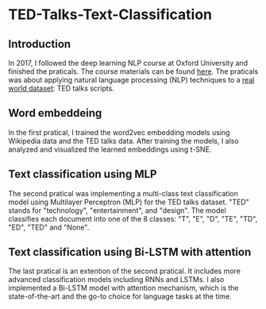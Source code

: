 # TED-Talks-Text-Classification
## Introduction
In 2017, I followed the deep learning NLP course at Oxford University and finished the praticals. The course materials can be found [here](https://www.cs.ox.ac.uk/teaching/courses/2016-2017/dl/). The praticals was about applying natural language processing (NLP) techniques to a [real world dataset](https://wit3.fbk.eu/mono.php?release=XML_releases&tinfo=cleanedhtml_ted): TED talks scripts. 

## Word embeddeing
In the first pratical, I trained the word2vec embedding models using Wikipedia data and the TED talks data. After training the models, I also analyzed and visualized the learned embeddings using t-SNE. 

## Text classification using MLP
The second pratical was implementing a multi-class text classification model using Multilayer Perceptron (MLP) for the TED talks dataset. "TED" stands for "technology", "entertainment", and "design". The model classifies each document into one of the 8 classes: "T", "E", "D", "TE", "TD", "ED", "TED" and "None".

## Text classification using Bi-LSTM with attention
The last pratical is an extention of the second pratical. It includes more advanced classification models including RNNs and LSTMs. I also implemented a Bi-LSTM model with attention mechanism, which is the state-of-the-art and the go-to choice for language tasks at the time. 
